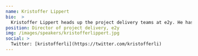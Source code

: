 ```yaml
---
name: Kristoffer Lippert
bio:  >
  Kristoffer Lippert heads up the project delivery teams at e2y. He has spent the last 10 years delivering agile projects. As a geek in a suit, he has led his previous teams at Online Magasiner, Jyllands-Posten, and Dansk Supermarked toward an agile transformation journey. His core principle is continuous improvement to constantly bring more value to our customers. Kristoffer is the strongest advocate of a lean project delivery model featuring Continuous Delivery, BDD, Scrum, Kanban, extreme programming and a good deal of common sense. Kristoffer strives to deliver high quality eCommerce solutions that are not only affordable to build, but also to run, maintain and extend. 
position: Director of project delivery, e2y
img: /images/speakers/kristofferlippert.jpg
social: >
  Twitter: [kristofferli](https://twitter.com/kristofferli)
---
```

